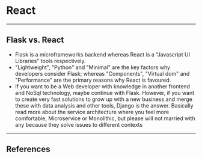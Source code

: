 # React
***

## Flask vs. React
- Flask is a microframeworks backend whereas React is a “Javascript UI Libraries" tools respectively. 
- "Lightweight", "Python" and "Minimal" are the key factors why developers consider Flask; whereas "Components", "Virtual dom" and "Performance" are the primary reasons why React is favoured.
- If you want to be a Web developer with knowledge in another frontend and NoSql technology, maybe continue with Flask. However, if you want to create very fast solutions to grow up with a new business and merge these with data analysis and other tools, Django is the answer. Basically read more about the service architecture where you feel more comfortable, Microservice or Monolithic, but please will not married with any because they solve issues to different contexts
***

## References
